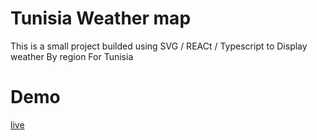 # Tunisia Weather map

This is a small project builded using SVG / REACt / Typescript to Display weather By region For Tunisia

# Demo

[live](https://adnenre.github.io/tunisia_weather_map/)
